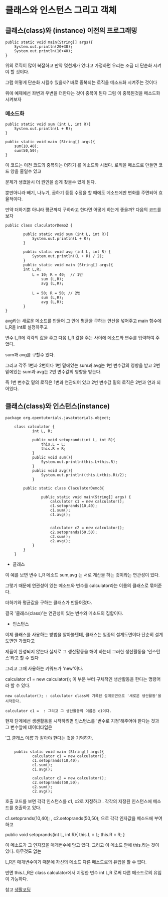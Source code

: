 # 클래스와 인스턴스 그리고 객체

## 클래스(class)와 (instance) 이전의 프로그래밍

```
public static void main(String[] args){
	System.out.println(20+30);
	System.out.println(10+40);
}
```

위의 로직이 많이 복잡하고 만약 몇천개가 있다고 가정하면 우리는 조금 더 단순화 시켜야 할 것이다. 

그럼 어떻게 단순화 시킬수 있을까? 바로 중복되는 로직을 메소드화 시켜주는 것이다

위에 예제에선 좌변과 우변을 더한다는 것이 중복이 된다 그럼 이 중복된것을 메소드화 시켜보자  

### 메소드화

```
public static void sum (int L, int R){
	System.out.println(L + R);
}

public static void main (String[] args){
	sum(10,40);
	sum(50,50);
}
```

이 코드는 이전 코드의 중복되는 더하기 를 메소드화 시켰다. 로직을 메소드로 만들면 코드 양을 줄일수 있고

문제가 생겼을시 더 원인을 쉽게 찾을수 있게 된다.

뿐만아니라 빼기, 나누기, 곱하기 등등 수정을 할 때에도 메소드에만 변화를 주면되어 효율적이다. 


만약 더하기뿐 아니라 평균까지 구하라고 한다면 어떻게 하는게 좋을까? 다음의 코드를 보자
```
public class claculatorDemo2 {

		public static void sum (int L, int R){
			System.out.println(L + R);
		}
		
		public static void avg (int L, int R) {
			System.out.println((L + R) / 2);
		}
		public static void main (String[] args){
		int L,R;
			L = 10; R = 40;  // 1번
				sum (L,R);
				avg (L,R);

			L = 50; R = 50; // 2번
				sum (L,R);
				avg (L,R);
		}
}
```


avg라는 새로운 메소드를 만들어 그 안에 평균을 구하는 연산을 넣어주고 main 함수에 L,R을 int로 설정하주고 

변수 L,R에 각각의 값을 주고 다음 L,R 값을 주는 사이에 메소드와 변수를 입력하여 주었다.

sum과 avg를 구할수 있다. 

그리고 각주 1번과 2번이다 1번 밑에있는 sum과 avg는 1번 변수값의 영향을 받고 2번 밑에있는 sum과 avg는 2번 변수값의 영향을 받는다.

즉 1번 변수값 밑의 로직은 1번과 연관되어 있고 2번 변수값 밑의 로직은 2번과 연과 되어있다.


## 클래스(class)와 인스턴스(instance)
```
package org.opentutorials.javatutorials.object;

	class calculator {
			int L, R;

			public void setoprands(int L, int R){
				this.L = L;
				this.R = R;
			}
			public void sum(){
				System.out.println(this.L+this.R);
			}
			public void avg(){
				System.out.println((this.L+this.R)/2);	
			}
		
		public static class ClaculatorDemo3{
	
				public static void main(String[] args) {
					calculator c1 = new calculator();
					c1.setoprands(10,40);
					c1.sum();
					c1.avg();
				
				
					calculator c2 = new calculator();
					c2.setoprands(50,50);
					c2.sum();
					c2.avg();
			}
		}
	}

```
- 클래스

이 예를 보면 변수 L,R 메소드 sum,avg 는 서로 계산을 하는 것이라는 연관성이 있다. 

그렇기 때문에 연관성이 있는 메소드와 변수를 calculator라는 이름의 클래스로 묶어준다.

더하기와 평균값을 구하는 클래스가 만들어졌다. 

결국 '클래스(class)'는 연관성이 있는 변수와 메소드의 집합이다.


- 인스턴스

이제 클래스를 사용하는 방법을 알아볼텐데, 클래스는 일종의 설계도면이다 단순히 설계도면만 가졌다고 

제품이 완성되지 않는다 실제로 그 생산활동을 해야 하는데 그러한 생산활동을 '인스턴스'라고 할 수 있다

그리고 그때 사용하는 키워드가 'new'이다.

calculator c1 = new calculator(); 이 부분 부터 구체적인 생산활동을 한다는 명령어라 할 수 있다.  
```
new calculator(); : calculator class에 기록된 설계도면으로 '새로운 생산활동'을 시작한다.

calculator c1 =  : 그리고 그 생산활동의 이름은 c1이다.
```
현재 단계에선 생샌활동을 시작하려면 인스턴스를 '변수로 지정'해주어야 한다는 것과 그 변수앞에 데이터타입은 

'그 클래스 이름'과 같아야 한다는 것을 기억하자. 


```

	public static void main (String[] args){
			calculator c1 = new calculator();
			c1.setoprands(10,40);
			c1.sum();
			c1.avg();

			calculator c2 = new calculator();
			c2.setoprands(50,50);
			c2.sum();
			c2.avg();
```

호출 코드를 보면 각각 인스턴스를 c1, c2로 지정하고 . 각각의 지정된 인스턴스에 메소드를 호출하고 있다.

c1.setoprands(10,40); , c2.setoprands(50,50);  으로 각각 인자값을 메소드에 부여하고


public void setoprands(int L, int R){
		this.L = L;
		this.R = R;
}

이 메소드가 그 인자값을 매개변수에 담고 있다. 그리고 이 메소드 안에 this.라는 것이 있다. 아무것도 없는 

L,R은 매개변수이기 때문에 자신의 메소드 다른 메소드로의 유입을 할 수 없다. 

반면 this.L,R은 class calculator에서 지정한 변수 int L,R 로써 다른 메소드로의 유입이 가능하다. 

참고
[생활코딩](https://opentutorials.org/course/1223/5400)

